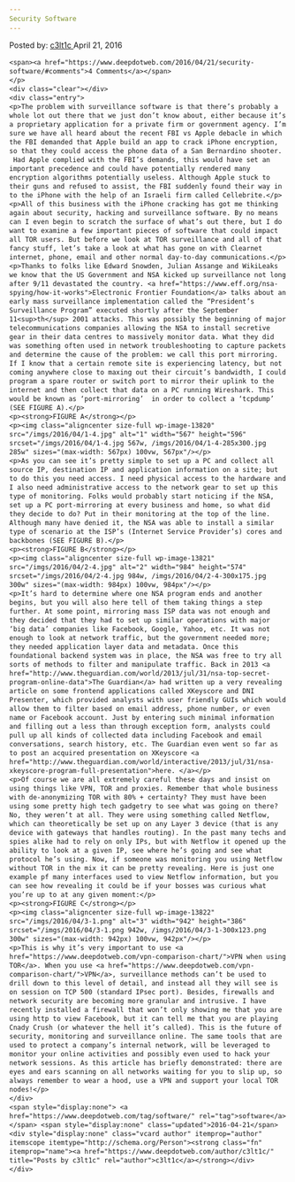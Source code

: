 ```yaml
---
Security Software
---
```

<article class="post-listing post-13819 post type-post status-publish format-standard has-post-thumbnail hentry  tag-security tag-software">
    <div class="post-inner">
        <span>Posted by: <a href="https://www.deepdotweb.com/author/c3lt1c/" title="">c3lt1c </a></span>
    <span>April 21, 2016</span>
    
    <span><a href="https://www.deepdotweb.com/2016/04/21/security-software/#comments">4 Comments</a></span>
    </p>
    <div class="clear"></div>
    <div class="entry">
    <p>The problem with surveillance software is that there’s probably a whole lot out there that we just don’t know about, either because it’s a proprietary application for a private firm or government agency. I’m sure we have all heard about the recent FBI vs Apple debacle in which the FBI demanded that Apple build an app to crack iPhone encryption, so that they could access the phone data of a San Bernardino shooter.  Had Apple complied with the FBI’s demands, this would have set an important precedence and could have potentially rendered many encryption algorithms potentially useless. Although Apple stuck to their guns and refused to assist, the FBI suddenly found their way in to the iPhone with the help of an Israeli firm called Cellebrite.</p>
    <p>All of this business with the iPhone cracking has got me thinking again about security, hacking and surveillance software. By no means can I even begin to scratch the surface of what’s out there, but I do want to examine a few important pieces of software that could impact all TOR users. But before we look at TOR surveillance and all of that fancy stuff, let’s take a look at what has gone on with Clearnet internet, phone, email and other normal day-to-day communications.</p>
    <p>Thanks to folks like Edward Snowden, Julian Assange and WikiLeaks we know that the US Government and NSA kicked up surveillance not long after 9/11 devastated the country. <a href="https://www.eff.org/nsa-spying/how-it-works">Electronic Frontier Foundation</a> talks about an early mass surveillance implementation called the “President’s Surveillance Program” executed shortly after the September 11<sup>th</sup> 2001 attacks. This was possibly the beginning of major telecommunications companies allowing the NSA to install secretive gear in their data centres to massively monitor data. What they did was something often used in network troubleshooting to capture packets and determine the cause of the problem: we call this port mirroring. If I know that a certain remote site is experiencing latency, but not coming anywhere close to maxing out their circuit’s bandwidth, I could program a spare router or switch port to mirror their uplink to the internet and then collect that data on a PC running Wireshark. This would be known as ‘port-mirroring’  in order to collect a ‘tcpdump’ (SEE FIGURE A).</p>
    <p><strong>FIGURE A</strong></p>
    <p><img class="aligncenter size-full wp-image-13820" src="/imgs/2016/04/1-4.jpg" alt="1" width="567" height="596" srcset="/imgs/2016/04/1-4.jpg 567w, /imgs/2016/04/1-4-285x300.jpg 285w" sizes="(max-width: 567px) 100vw, 567px"/></p>
    <p>As you can see it’s pretty simple to set up a PC and collect all source IP, destination IP and application information on a site; but to do this you need access. I need physical access to the hardware and I also need administrative access to the network gear to set up this type of monitoring. Folks would probably start noticing if the NSA, set up a PC port-mirroring at every business and home, so what did they decide to do? Put in their monitoring at the top of the line. Although many have denied it, the NSA was able to install a similar type of scenario at the ISP’s (Internet Service Provider’s) cores and backbones (SEE FIGURE B).</p>
    <p><strong>FIGURE B</strong></p>
    <p><img class="aligncenter size-full wp-image-13821" src="/imgs/2016/04/2-4.jpg" alt="2" width="984" height="574" srcset="/imgs/2016/04/2-4.jpg 984w, /imgs/2016/04/2-4-300x175.jpg 300w" sizes="(max-width: 984px) 100vw, 984px"/></p>
    <p>It’s hard to determine where one NSA program ends and another begins, but you will also here tell of them taking things a step further. At some point, mirroring mass ISP data was not enough and they decided that they had to set up similar operations with major ‘big data’ companies like Facebook, Google, Yahoo, etc. It was not enough to look at network traffic, but the government needed more; they needed application layer data and metadata. Once this foundational backend system was in place, the NSA was free to try all sorts of methods to filter and manipulate traffic. Back in 2013 <a href="http://www.theguardian.com/world/2013/jul/31/nsa-top-secret-program-online-data">The Guardian</a> had written up a very revealing article on some frontend applications called XKeyscore and DNI Presenter, which provided analysts with user friendly GUIs which would allow them to filter based on email address, phone number, or even name or Facebook account. Just by entering such minimal information and filling out a less than through exception form, analysts could pull up all kinds of collected data including Facebook and email conversations, search history, etc. The Guardian even went so far as to post an acquired presentation on XKeyscore <a href="http://www.theguardian.com/world/interactive/2013/jul/31/nsa-xkeyscore-program-full-presentation">here. </a></p>
    <p>Of course we are all extremely careful these days and insist on using things like VPN, TOR and proxies. Remember that whole business with de-anonymizing TOR with 80% + certainty? They must have been using some pretty high tech gadgetry to see what was going on there? No, they weren’t at all. They were using something called Netflow, which can theoretically be set up on any Layer 3 device (that is any device with gateways that handles routing). In the past many techs and spies alike had to rely on only IPs, but with Netflow it opened up the ability to look at a given IP, see where he’s going and see what protocol he’s using. Now, if someone was monitoring you using Netflow without TOR in the mix it can be pretty revealing. Here is just one example pf many interfaces used to view Netflow information, but you can see how revealing it could be if your bosses was curious what you’re up to at any given moment:</p>
    <p><strong>FIGURE C</strong></p>
    <p><img class="aligncenter size-full wp-image-13822" src="/imgs/2016/04/3-1.png" alt="3" width="942" height="386" srcset="/imgs/2016/04/3-1.png 942w, /imgs/2016/04/3-1-300x123.png 300w" sizes="(max-width: 942px) 100vw, 942px"/></p>
    <p>This is why it’s very important to use <a href="https://www.deepdotweb.com/vpn-comparison-chart/">VPN when using TOR</a>. When you use <a href="https://www.deepdotweb.com/vpn-comparison-chart/">VPN</a>, surveillance methods can’t be used to drill down to this level of detail, and instead all they will see is on session on TCP 500 (standard IPsec port). Besides, firewalls and network security are becoming more granular and intrusive. I have recently installed a firewall that won’t only showing me that you are using http to view Facebook, but it can tell me that you are playing Cnady Crush (or whatever the hell it’s called). This is the future of security, monitoring and surveillance online. The same tools that are used to protect a company’s internal network, will be leveraged to monitor your online activities and possibly even used to hack your network sessions. As this article has briefly demonstrated: there are eyes and ears scanning on all networks waiting for you to slip up, so always remember to wear a hood, use a VPN and support your local TOR nodes!</p>
    </div>
    <span style="display:none"> <a href="https://www.deepdotweb.com/tag/software/" rel="tag">software</a></span> <span style="display:none" class="updated">2016-04-21</span>
    <div style="display:none" class="vcard author" itemprop="author" itemscope itemtype="http://schema.org/Person"><strong class="fn" itemprop="name"><a href="https://www.deepdotweb.com/author/c3lt1c/" title="Posts by c3lt1c" rel="author">c3lt1c</a></strong></div>
    </div>
</article>

